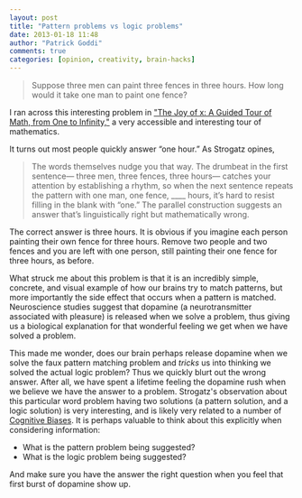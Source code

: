 ```yaml
---
layout: post
title: "Pattern problems vs logic problems"
date: 2013-01-18 11:48
author: "Patrick Goddi"
comments: true
categories: [opinion, creativity, brain-hacks]
---
```

> Suppose three men can paint three fences in three hours. How long would it take one man to paint one fence? 

I ran across this interesting problem in ["The Joy of x: A Guided Tour of Math, from One to Infinity,"](http://www.amazon.com/The-Joy-Guided-Infinity-ebook/dp/B006R8PL7G/ref=tmm_kin_title_0) a very accessible and interesting tour of mathematics. 

It turns out most people quickly answer “one hour.”  As Strogatz opines, 

> The words themselves nudge you that way. The drumbeat in the first sentence— three men, three fences, three hours— catches your attention by establishing a rhythm, so when the next sentence repeats the pattern with one man, one fence, ____ hours, it’s hard to resist filling in the blank with “one.” The parallel construction suggests an answer that’s linguistically right but mathematically wrong. 

The correct answer is three hours. It is obvious if you imagine each person painting their own fence for three hours. Remove two people and two fences and you are left with one person, still painting their one fence for three hours, as before.  

What struck me about this problem is that it is an incredibly simple, concrete, and visual example of how our brains try to match patterns, but more importantly the side effect that occurs when a pattern is matched. Neuroscience studies suggest that dopamine (a neurotransmitter associated with pleasure) is released when we solve a problem, thus giving us a biological explanation for that wonderful feeling we get when we have solved a problem. 

This made me wonder, does our brain perhaps release dopamine when we solve the faux pattern matching problem and *tricks* us into thinking we solved the actual logic problem? Thus we quickly blurt out the wrong answer.  After all, we have spent a lifetime feeling the dopamine rush when we believe we have the answer to a problem. Strogatz's observation about this particular word problem having two solutions (a pattern solution, and a logic solution) is very interesting, and is likely very related to a number of [Cognitive Biases](http://en.wikipedia.org/wiki/List_of_biases_in_judgment_and_decision_making). It is perhaps valuable to think about this explicitly when considering information: 

* What is the pattern problem being suggested? 
* What is the logic problem being suggested?

And make sure you have the answer the right question when you feel that first burst of dopamine show up.